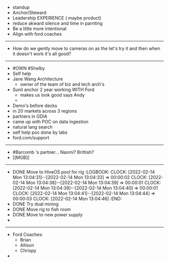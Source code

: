 - standup
- Anchor/Steward
- Leadership EXPERIENCE ( maybe product)
- reduce akward silence and time in parriting
- Be a little more intentional
- Align with ford coaches
- ---
- How do we gently move to cameras on as the let's try it and then when it doesn't work it's all good?
- ---
- #OWN #Shelby
- Self help
- Jane Wang Architecture
	- owner of the team of biz and tech arch's
- Sunil anchor 2 year working WITH Ford
	- makes us look good says Andy
	-
- Demo's before decks
- in 20 markets across 3 regions
- partners in GDIA
- came up with POC on data ingestion
- natural lang search
- self help poc done by labs
- ford.com/support
- ---
- #Barcomb 's partner... Naomi? Brittish?
- [[MGB]]
- ---
- DONE Move to HiveOS pool for rig
  :LOGBOOK:
  CLOCK: [2022-02-14 Mon 13:04:31]--[2022-02-14 Mon 13:04:33] =>  00:00:02
  CLOCK: [2022-02-14 Mon 13:04:38]--[2022-02-14 Mon 13:04:39] =>  00:00:01
  CLOCK: [2022-02-14 Mon 13:04:39]--[2022-02-14 Mon 13:04:40] =>  00:00:01
  CLOCK: [2022-02-14 Mon 13:04:41]--[2022-02-14 Mon 13:04:44] =>  00:00:03
  CLOCK: [2022-02-14 Mon 13:04:46]
  :END:
- DONE Try dual mining
- DONE Move rig to fish room
- DONE Move to new power supply
-
- ---
- Ford Coaches:
	- Brian
	- Allison
	- Chrispy
-